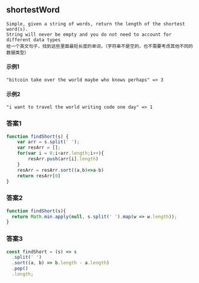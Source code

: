 ## shortestWord
    Simple, given a string of words, return the length of the shortest word(s).
    String will never be empty and you do not need to account for different data types 
    给一个英文句子，找到这些里面最短长度的单词，（字符串不是空的，也不需要考虑其他不同的数据类型）
#### 示例1
    "bitcoin take over the world maybe who knows perhaps" => 3
#### 示例2
    "i want to travel the world writing code one day" => 1
### 答案1
```  javascript
function findShort(s) {
    var arr = s.split(' ');
    var resArr = [];
    for(var i = 0;i<arr.length;i++){
        resArr.push(arr[i].length)
    }
    resArr = resArr.sort((a,b)=>a-b)
    return resArr[0]
}
```
### 答案2
```  javascript
function findShort(s){
  return Math.min.apply(null, s.split(' ').map(w => w.length));
}
```
### 答案3
```javascript
const findShort = (s) => s
  .split(' ')
  .sort((a, b) => b.length - a.length)
  .pop()
  .length;
```